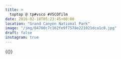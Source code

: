 ```yaml
---
title: >
  toptop @ tp#vsco #VSCOfilm
date: 2016-02-18T05:23:45+00:00
location: "Grand Canyon National Park"
image: "/img/84700c7c162fe9f7578e221021dca1c0.jpg"
draft: false
instagram: true
---
```


{{<photo src="/img/84700c7c162fe9f7578e221021dca1c0.jpg">}}
